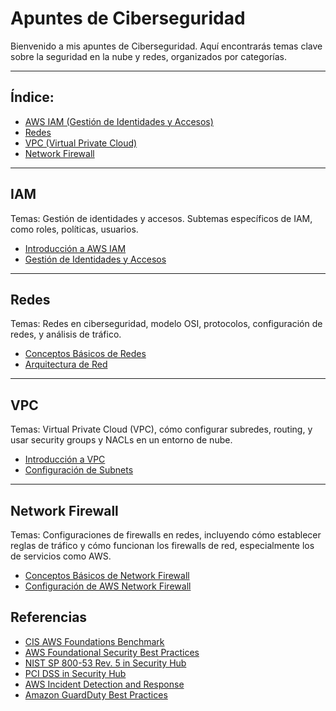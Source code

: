 # Apuntes de Ciberseguridad

Bienvenido a mis apuntes de Ciberseguridad. Aquí encontrarás temas clave sobre la seguridad en la nube y redes, organizados por categorías.

---

## Índice:
- [AWS IAM (Gestión de Identidades y Accesos)](#iam)
- [Redes](#redes)
- [VPC (Virtual Private Cloud)](#vpc)
- [Network Firewall](#network-firewall)

---

## IAM
Temas: Gestión de identidades y accesos. Subtemas específicos de IAM, como roles, políticas, usuarios.
- [Introducción a AWS IAM](AWS_IAM/Introducción_a_IAM.md)
- [Gestión de Identidades y Accesos](IAM/Gestión_de_Identidades_y_Accesos.md)

---

## Redes
Temas: Redes en ciberseguridad, modelo OSI, protocolos, configuración de redes, y análisis de tráfico.
- [Conceptos Básicos de Redes](Redes/Conceptos_Básicos_de_Redes.md)
- [Arquitectura de Red](Redes/Arquitectura_de_Red.md)

---

## VPC
Temas: Virtual Private Cloud (VPC), cómo configurar subredes, routing, y usar security groups y NACLs en un entorno de nube.
- [Introducción a VPC](VPC/Introducción_a_VPC.md)
- [Configuración de Subnets](VPC/Configuración_de_Subnets.md)

---

## Network Firewall
Temas: Configuraciones de firewalls en redes, incluyendo cómo establecer reglas de tráfico y cómo funcionan los firewalls de red, especialmente los de servicios como AWS.
- [Conceptos Básicos de Network Firewall](Network_Firewall/Conceptos_Básicos_de_Network_Firewall.md)
- [Configuración de AWS Network Firewall](Network_Firewall/Configuración_de_AWS_Network_Firewall.md)

## Referencias 
- [CIS AWS Foundations Benchmark](https://docs.aws.amazon.com/securityhub/latest/userguide/cis-aws-foundations-benchmark.html)
- [AWS Foundational Security Best Practices](https://docs.aws.amazon.com/securityhub/latest/userguide/fsbp-standard.html)
- [NIST SP 800-53 Rev. 5 in Security Hub](https://docs.aws.amazon.com/securityhub/latest/userguide/nist-standard.html)
- [PCI DSS in Security Hub](https://docs.aws.amazon.com/securityhub/latest/userguide/pci-standard.html)
- [AWS Incident Detection and Response](https://docs.aws.amazon.com/IDR/latest/userguide/what-is-idr.html)
- [Amazon GuardDuty Best Practices](https://aws.github.io/aws-security-services-best-practices/guides/guardduty/)